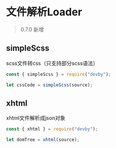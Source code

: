 # 文件解析Loader

> 0.7.0 新增

## simpleScss 

scss文件转css（只支持部分scss语法）

```js
const { simpleScss } = require("devby");

let cssCode = simpleScss(source);
```

## xhtml

xhtml文件解析成json对象

```js
const { xhtml } = require("devby");

let domTree = xhtml(source);
```